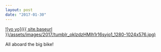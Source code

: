 ```yaml
---
layout: post
date: "2017-01-30"
---
```


[![yo yo]({{ site.baseurl }}/assets/images/2017/tumblr_oklzdzHMlh1r16syio1_1280-1024x576.jpg)](https://mananamanana.com/ohpiglet/wp-content/uploads/2017/01/tumblr_oklzdzHMlh1r16syio1_1280.jpg)

All aboard the big bike!
